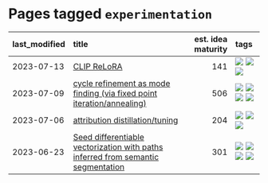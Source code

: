 # Pages tagged `experimentation`

|last_modified|title|est. idea maturity|tags
|:---|:---|---:|:---|
|2023-07-13|[CLIP ReLoRA](../clip_relora.md)|141|[![](https://img.shields.io/badge/tag-experimentation-1eefac)](../tags/experimentation.md) [![](https://img.shields.io/badge/tag-open_source-6013c8)](../tags/open_source.md) [![](https://img.shields.io/badge/tag-publication-4db4d2)](../tags/publication.md)|
|2023-07-09|[cycle refinement as mode finding (via fixed point iteration/annealing)](../cycle_refinement_as_modefinding.md)|506|[![](https://img.shields.io/badge/tag-experimentation-1eefac)](../tags/experimentation.md) [![](https://img.shields.io/badge/tag-publication-4db4d2)](../tags/publication.md) [![](https://img.shields.io/badge/tag-text2image-3f9741)](../tags/text2image.md) [![](https://img.shields.io/badge/tag-text2video-c6963e)](../tags/text2video.md)|
|2023-07-06|[attribution distillation/tuning](../attribution_tuning.md)|204|[![](https://img.shields.io/badge/tag-experimentation-1eefac)](../tags/experimentation.md) [![](https://img.shields.io/badge/tag-model_compression-8e95e2)](../tags/model_compression.md) [![](https://img.shields.io/badge/tag-publication-4db4d2)](../tags/publication.md)|
|2023-06-23|[Seed differentiable vectorization with paths inferred from semantic segmentation](../vectorize_anything.md)|301|[![](https://img.shields.io/badge/tag-experimentation-1eefac)](../tags/experimentation.md) [![](https://img.shields.io/badge/tag-segmentation-869cae)](../tags/segmentation.md) [![](https://img.shields.io/badge/tag-svg-3c7f53)](../tags/svg.md) [![](https://img.shields.io/badge/tag-tooling-5d9a82)](../tags/tooling.md)|
